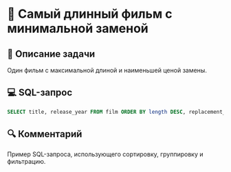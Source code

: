 # 🥇 Самый длинный фильм с минимальной заменой

## 📌 Описание задачи  
Один фильм с максимальной длиной и наименьшей ценой замены.

## 💻 SQL-запрос
```sql
SELECT title, release_year FROM film ORDER BY length DESC, replacement_cost ASC LIMIT 1;
```

## 🔍 Комментарий  
Пример SQL-запроса, использующего сортировку, группировку и фильтрацию.
